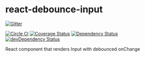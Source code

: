 # react-debounce-input


[![Gitter](https://badges.gitter.im/Join%20Chat.svg)](https://gitter.im/nkbt/help)

[![Circle CI](https://circleci.com/gh/nkbt/react-debounce-input.svg?style=svg)](https://circleci.com/gh/nkbt/react-debounce-input)
[![Coverage Status](https://coveralls.io/repos/nkbt/react-debounce-input/badge.svg?branch=master)](https://coveralls.io/r/nkbt/react-debounce-input?branch=master)
[![Dependency Status](https://david-dm.org/nkbt/react-debounce-input.svg)](https://david-dm.org/nkbt/react-debounce-input)
[![devDependency Status](https://david-dm.org/nkbt/react-debounce-input/dev-status.svg)](https://david-dm.org/nkbt/react-debounce-input#info=devDependencies)

React component that renders Input with debounced onChange
